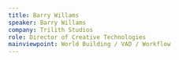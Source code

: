 ```yaml
---
title: Barry Willams
speaker: Barry Willams
company: Trilith Studios
role: Director of Creative Technologies
mainviewpoint: World Building / VAD / Workflow
---
```

